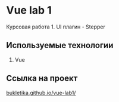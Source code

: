 # Vue lab 1
Курсовая работа 1. UI плагин - Stepper


## Используемые технологии
1. Vue

## Ссылка на проект
[bukletika.github.io/vue-lab1/](https://bukletika.github.io/vue-lab1/)